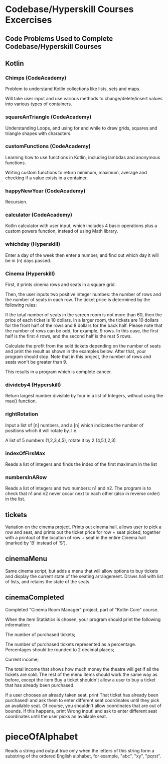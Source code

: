 # Codebase/Hyperskill Courses Excercises

## Code Problems Used to Complete Codebase/Hyperskill Courses

## Kotlin

### Chimps (CodeAcademy)

Problem to understand Kotlin collections like lists, sets and maps.

Will take user input and use various methods to change/delete/insert values into various types of containers.

### squareAnTriangle (CodeAcademy)

Understanding Loops, and using for and while to draw grids, squares and triangle shapes with characters.

### customFunctions (CodeAcademy)

Learning how to use functions in Kotlin, including lambdas and anonymous functions.

Writing custom functions to return minimum, maximum, average and checking if a value exists in a container.

### happyNewYear (CodeAcademy)

Recursion.

### calculator (CodeAcademy)

Kotlin calculator with user input, which includes 4 basic operations plus a custom powers function, instead of using Math library.

### whichday (Hyperskill)

Enter a day of the week then enter a number, and find out which day it will be in (n) days passed.

### Cinema (Hyperskill)

First, it prints cinema rows and seats in a square grid.

Then, the user inputs two positive integer numbes: the number of rows and the number of seats in each row. The ticket price is determined by the following rules:

If the total number of seats in the screen room is not more than 60, then the price of each ticket is 10 dollars.
In a larger room, the tickets are 10 dollars for the front half of the rows and 8 dollars for the back half. Please note that the number of rows can be odd, for example, 9 rows. In this case, the first half is the first 4 rows, and the second half is the rest 5 rows.

Calculate the profit from the sold tickets depending on the number of seats and print the result as shown in the examples below. After that, your program should stop. Note that in this project, the number of rows and seats won't be greater than 9.

This results in a program which is complete cancer.

### divideby4 (Hyperskill)

Return largest number divisible by four in a list of Integers, without using the max() function.

### rightRotation

Input a list of [n] numbers, and a [n] which indicates the number of positions which it will rotate by. I.e.

A list of 5 numbers (1,2,3,4,5), rotate it by 2 (4,5,1,2,3)

### indexOfFirsMax

Reads a list of integers and finds the index of the first maximum in the list

### numbersInARow

Reads a list of integers and two numbers: n1 and n2. The program is to check that n1 and n2 never occur next to each other (also in reverse order) in the list.

## tickets

Variation on the cinema project. Prints out cinema hall, allows user to pick a row and seat, and prints out the ticket price for row + seat picked, together with a printout of the location of row + seat in the entire Cinema hall (marked by 'B' instead of 'S').

## cinemaMenu
Same cinema script, but adds a menu that will allow options to buy tickets and display the current state of the seating arrangement. Draws hall with list of lists, and retains the state of the seats.

## cinemaCompleted

Completed "Cinema Room Manager" project, part of "Kotlin Core" course.

When the item Statistics is chosen, your program should print the following information:

The number of purchased tickets;

The number of purchased tickets represented as a percentage. Percentages should be rounded to 2 decimal places;

Current income;

The total income that shows how much money the theatre will get if all the tickets are sold.
The rest of the menu items should work the same way as before, except the item Buy a ticket shouldn't allow a user to buy a ticket that has already been purchased.

If a user chooses an already taken seat, print That ticket has already been purchased! and ask them to enter different seat coordinates until they pick an available seat. Of course, you shouldn't allow coordinates that are out of bounds. If this happens, print Wrong input! and ask to enter different seat coordinates until the user picks an available seat. 

# pieceOfAlphabet
Reads a string and output true only when the letters of this string form a substring of the ordered English alphabet, for example, "abc", "xy", "pqrst".
